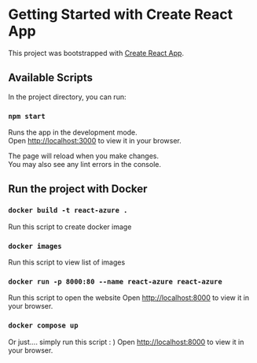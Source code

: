 # Getting Started with Create React App

This project was bootstrapped with [Create React App](https://github.com/facebook/create-react-app).

## Available Scripts

In the project directory, you can run:

### `npm start`

Runs the app in the development mode.\
Open [http://localhost:3000](http://localhost:3000) to view it in your browser.

The page will reload when you make changes.\
You may also see any lint errors in the console.

## Run the project with Docker
### `docker build -t react-azure .`

Run this script to create docker image

### `docker images`

Run this script to view list of images

### `docker run -p 8000:80 --name react-azure react-azure`

Run this script to open the website
Open [http://localhost:8000](http://localhost:8000) to view it in your browser.

### `docker compose up`

Or just.... simply run this script : )
Open [http://localhost:8000](http://localhost:8000) to view it in your browser.